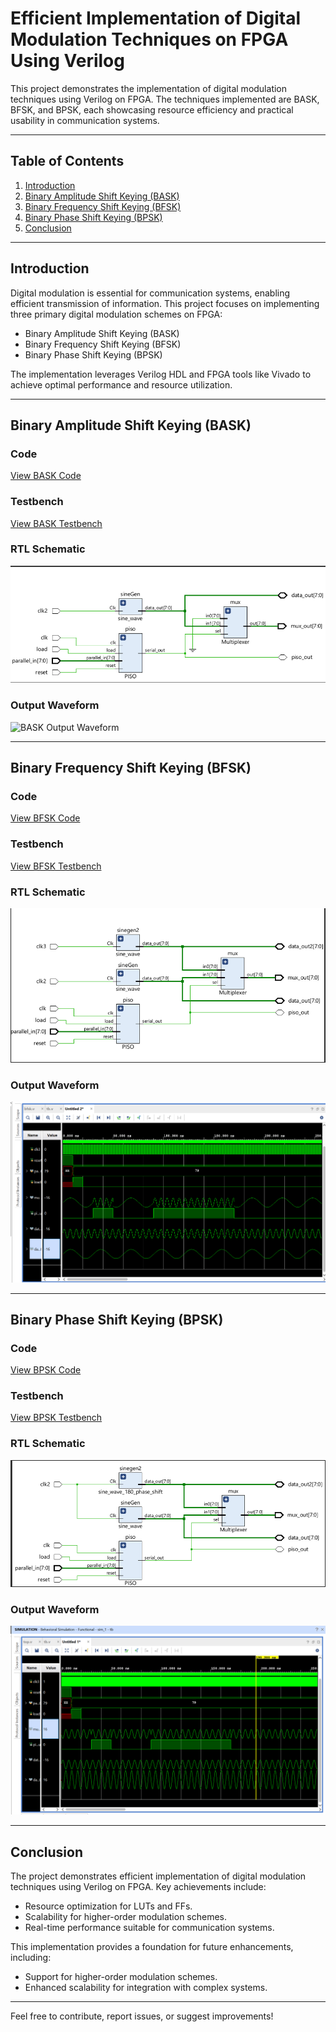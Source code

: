 # Efficient Implementation of Digital Modulation Techniques on FPGA Using Verilog

This project demonstrates the implementation of digital modulation techniques using Verilog on FPGA. The techniques implemented are BASK, BFSK, and BPSK, each showcasing resource efficiency and practical usability in communication systems.

---

## Table of Contents
1. [Introduction](#introduction)
2. [Binary Amplitude Shift Keying (BASK)](#binary-amplitude-shift-keying-bask)
3. [Binary Frequency Shift Keying (BFSK)](#binary-frequency-shift-keying-bfsk)
4. [Binary Phase Shift Keying (BPSK)](#binary-phase-shift-keying-bpsk)
5. [Conclusion](#conclusion)

---

## Introduction

Digital modulation is essential for communication systems, enabling efficient transmission of information. This project focuses on implementing three primary digital modulation schemes on FPGA:
- Binary Amplitude Shift Keying (BASK)
- Binary Frequency Shift Keying (BFSK)
- Binary Phase Shift Keying (BPSK)

The implementation leverages Verilog HDL and FPGA tools like Vivado to achieve optimal performance and resource utilization.

---

## Binary Amplitude Shift Keying (BASK)

### Code
[View BASK Code](./path/to/bask.v)

### Testbench
[View BASK Testbench](./path/to/bask_tb.v)

### RTL Schematic
![BASK RTL Schematic](./rtl_bask.png)

### Output Waveform
![BASK Output Waveform](./_bask.png)

---

## Binary Frequency Shift Keying (BFSK)

### Code
[View BFSK Code](./path/to/bfsk_code.v)

### Testbench
[View BFSK Testbench](./path/to/bfsk_testbench.v)

### RTL Schematic
![BFSK RTL Schematic](./rtl_bfsk.png)

### Output Waveform
![BFSK Output Waveform](./bfsk.png)

---

## Binary Phase Shift Keying (BPSK)

### Code
[View BPSK Code](./path/to/bpsk_code.v)

### Testbench
[View BPSK Testbench](./path/to/bpsk_testbench.v)

### RTL Schematic
![BPSK RTL Schematic](./rtl_bpsk.png)

### Output Waveform
![BPSK Output Waveform](./bpsk.png)

---

## Conclusion

The project demonstrates efficient implementation of digital modulation techniques using Verilog on FPGA. Key achievements include:
- Resource optimization for LUTs and FFs.
- Scalability for higher-order modulation schemes.
- Real-time performance suitable for communication systems.

This implementation provides a foundation for future enhancements, including:
- Support for higher-order modulation schemes.
- Enhanced scalability for integration with complex systems.

---

Feel free to contribute, report issues, or suggest improvements!

